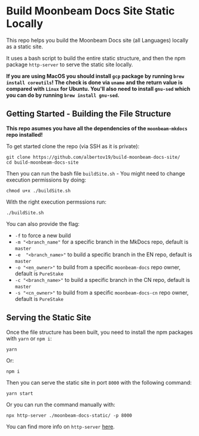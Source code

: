 # Build Moonbeam Docs Site Static Locally

This repo helps you build the Moonbeam Docs site (all Languages) locally as a static site.

It uses a bash script to build the entire static structure, and then the npm package `http-server` to serve the static site locally.

**If you are using MacOS you should install `gcp` package by running `brew install coreutils`! The check is done via `uname` and the return value is compared with `Linux` for Ubuntu. You'll also need to install `gnu-sed` which you can do by running `brew install gnu-sed`.**

## Getting Started - Building the File Structure

**This repo asumes you have all the dependencies of the `moonbeam-mkdocs` repo installed!**

To get started clone the repo (via SSH as it is private):

```
git clone https://github.com/albertov19/build-moonbeam-docs-site/
cd build-moonbeam-docs-site
```

Then you can run the bash file `buildSite.sh` - You might need to change execution permissions by doing:

```
chmod u+x ./buildSite.sh
```

With the right execution permssions run:

```
./buildSite.sh
```

You can also provide the flag:
 - `-f` to force a new build
 - `-m "<branch_name"` for a specific branch in the MkDocs repo, default is `master`
 - `-e  "<branch_name>"` to build a specific branch in the EN repo, default is `master`
 - `-o "<en_owner>"` to build from a specific `moonbeam-docs` repo owner, default is `PureStake`
 - `-c "<branch_name>"` to build a specific branch in the CN repo, default is `master`
 - `-s "<cn_owner>"` to build from a specific `moonbeam-docs-cn` repo owner, default is `PureStake`

## Serving the Static Site

Once the file structure has been built, you need to install the npm packages with `yarn` or `npm i`:

```
yarn
```

Or:

```
npm i
```

Then you can serve the static site in port `8000` with the following command:

```
yarn start
```

Or you can run the command manually with:

```
npx http-server ./moonbeam-docs-static/ -p 8000
```

You can find more info on `http-server` [here](https://www.npmjs.com/package/http-server).
